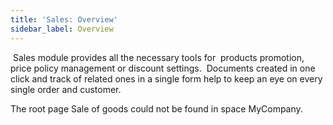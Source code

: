 ```yaml
---
title: 'Sales: Overview'
sidebar_label: Overview
---
```


 Sales module provides all the necessary tools for  products promotion, price policy management or discount settings.  Documents created in one click and track of related ones in a single form help to keep an eye on every single order and customer.  

The root page Sale of goods could not be found in space MyCompany.

  

  
